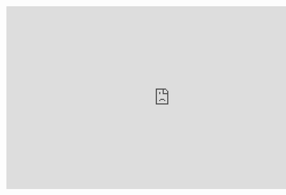 <iframe width="854" height="480" src="https://www.youtube.com/embed/jopbWAAi2ik" frameborder="0" allowfullscreen></iframe>
